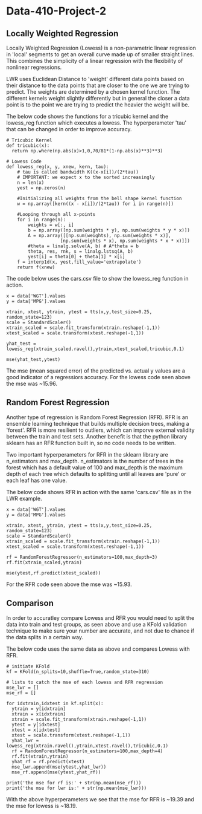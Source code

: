 # Data-410-Project-2

## Locally Weighted Regression
Locally Weighted Regression (Lowess) is a non-parametric linear regression in 'local' segments to get an overall curve made up of smaller straight lines. This combines the simplicity of a linear regression with the flexibility of nonlinear regressions. 

LWR uses Euclidean Distance to 'weight' different data points based on their distance to the data points that are closer to the one we are trying to predict. The weights are determined by a chosen kernel function. The different kernels weight slightly differently but in general the closer a data point is to the point we are trying to predict the heavier the weight will be.

The below code shows the functions for a tricubic kernel and the lowess_reg function which executes a lowess. The hyperperameter 'tau' that can be changed in order to improve accuracy.

```
# Tricubic Kernel
def tricubic(x):
  return np.where(np.abs(x)>1,0,70/81*(1-np.abs(x)**3)**3)
 
# Lowess Code
def lowess_reg(x, y, xnew, kern, tau):
    # tau is called bandwidth K((x-x[i])/(2*tau))
    # IMPORTANT: we expect x to the sorted increasingly
    n = len(x)
    yest = np.zeros(n)

    #Initializing all weights from the bell shape kernel function    
    w = np.array([kern((x - x[i])/(2*tau)) for i in range(n)])     
    
    #Looping through all x-points
    for i in range(n):
        weights = w[:, i]
        b = np.array([np.sum(weights * y), np.sum(weights * y * x)])
        A = np.array([[np.sum(weights), np.sum(weights * x)],
                    [np.sum(weights * x), np.sum(weights * x * x)]])
        #theta = linalg.solve(A, b) # A*theta = b
        theta, res, rnk, s = linalg.lstsq(A, b)
        yest[i] = theta[0] + theta[1] * x[i] 
    f = interp1d(x, yest,fill_value='extrapolate')
    return f(xnew)
```
The code below uses the cars.csv file to show the lowess_reg function in action.  
```
x = data['WGT'].values
y = data['MPG'].values

xtrain, xtest, ytrain, ytest = tts(x,y,test_size=0.25, random_state=123)
scale = StandardScaler()
xtrain_scaled = scale.fit_transform(xtrain.reshape(-1,1))
xtest_scaled = scale.transform(xtest.reshape(-1,1))

yhat_test = lowess_reg(xtrain_scaled.ravel(),ytrain,xtest_scaled,tricubic,0.1)

mse(yhat_test,ytest)
```
The mse (mean squared error) of the predicted vs. actual y values are a good indicator of a regressiors accuracy. For the lowess code seen above the mse was ~15.96.

## Random Forest Regression
Another type of regression is Random Forest Regression (RFR). RFR is an ensemble learning technique that builds multiple decision trees, making a 'forest'. RFR is more resilient to outliers, which can imporve external validity between the train and test sets. Another benefit is that the python library sklearn has an RFR function built in, so no code needs to be written. 

Two important hyperperameters for RFR in the sklearn library are n_estimators and max_depth. n_estimators is the number of trees in the forest which has a default value of 100 and max_depth is the maximum depth of each tree which defaults to splitting until all leaves are 'pure' or each leaf has one value. 

The below code shows RFR in action with the same 'cars.csv' file as in the LWR example.

```
x = data['WGT'].values
y = data['MPG'].values

xtrain, xtest, ytrain, ytest = tts(x,y,test_size=0.25, random_state=123)
scale = StandardScaler()
xtrain_scaled = scale.fit_transform(xtrain.reshape(-1,1))
xtest_scaled = scale.transform(xtest.reshape(-1,1))

rf = RandomForestRegressor(n_estimators=100,max_depth=3)
rf.fit(xtrain_scaled,ytrain)

mse(ytest,rf.predict(xtest_scaled))
```
 For the RFR code seen above the mse was ~15.93.

## Comparison

In order to accuratley compare Lowess and RFR you would need to split the data into train and test groups, as seen above and use a KFold validation technique to make sure your number are accurate, and not due to chance if the data splits in a certain way. 

The below code uses the same data as above and compares Lowess with RFR.

```
# initiate KFold
kf = KFold(n_splits=10,shuffle=True,random_state=310)

# lists to catch the mse of each lowess and RFR regression
mse_lwr = []
mse_rf = []

for idxtrain,idxtest in kf.split(x):
  ytrain = y[idxtrain]
  xtrain = x[idxtrain]
  xtrain = scale.fit_transform(xtrain.reshape(-1,1))
  ytest = y[idxtest]
  xtest = x[idxtest]
  xtest = scale.transform(xtest.reshape(-1,1))
  yhat_lwr = lowess_reg(xtrain.ravel(),ytrain,xtest.ravel(),tricubic,0.1)
  rf = RandomForestRegressor(n_estimators=100,max_depth=4)
  rf.fit(xtrain,ytrain)
  yhat_rf = rf.predict(xtest)
  mse_lwr.append(mse(ytest,yhat_lwr))
  mse_rf.append(mse(ytest,yhat_rf))
  
print('the mse for rf is:' + str(np.mean(mse_rf)))
print('the mse for lwr is:' + str(np.mean(mse_lwr)))
```

With the above hyperperameters we see that the mse for RFR is ~19.39 and the mse for lowess is ~18.19.
